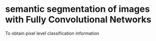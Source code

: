 # semantic segmentation of images with Fully Convolutional Networks

To obtain pixel level classification information
